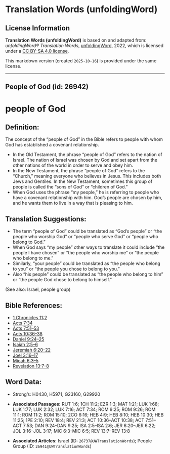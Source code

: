 # Translation Words (unfoldingWord)

## License Information

**Translation Words (unfoldingWord)** is based on and adapted from: _unfoldingWord® Translation Words_, [unfoldingWord](https://unfoldingword.org/utw), 2022, which is licensed under a [CC BY-SA 4.0 license](https://creativecommons.org/licenses/by-sa/4.0/legalcode.en).

This markdown version (created `2025-10-16`) is provided under the same license.



--------------------------------

## People of God (id: 26942)

people of God
=============

Definition:
-----------

The concept of the “people of God” in the Bible refers to people with whom God has established a covenant relationship.

* In the Old Testament, the phrase “people of God” refers to the nation of Israel. The nation of Israel was chosen by God and set apart from the other nations of the world in order to serve and obey him.
* In the New Testament, the phrase “people of God” refers to the “Church,” meaning everyone who believes in Jesus. This includes both Jews and Gentiles. In the New Testament, sometimes this group of people is called the “sons of God” or “children of God.”
* When God uses the phrase “my people,” he is referring to people who have a covenant relationship with him. God’s people are chosen by him, and he wants them to live in a way that is pleasing to him.

Translation Suggestions:
------------------------

* The term “people of God” could be translated as “God’s people” or “the people who worship God” or “people who serve God” or “people who belong to God.”
* When God says “my people” other ways to translate it could include “the people I have chosen” or “the people who worship me” or “the people who belong to me.”
* Similarly, “your people” could be translated as “the people who belong to you” or “the people you chose to belong to you.”
* Also “his people” could be translated as “the people who belong to him” or “the people God chose to belong to himself.”

(See also: Israel, people group)

Bible References:
-----------------

* [1 Chronicles 11:2](https://ref.ly/1Chr11:2)
* [Acts 7:34](https://ref.ly/Acts7:34)
* [Acts 7:51–53](https://ref.ly/Acts7:51-Acts7:53)
* [Acts 10:36–38](https://ref.ly/Acts10:36-Acts10:38)
* [Daniel 9:24–25](https://ref.ly/Dan9:24-Dan9:25)
* [Isaiah 2:5–6](https://ref.ly/Isa2:5-Isa2:6)
* [Jeremiah 6:20–22](https://ref.ly/Jer6:20-Jer6:22)
* [Joel 3:16–17](https://ref.ly/Joel3:16-Joel3:17)
* [Micah 6:3–5](https://ref.ly/Mic6:3-Mic6:5)
* [Revelation 13:7–8](https://ref.ly/Rev13:7-Rev13:8)

Word Data:
----------

* Strong’s: H0430, H5971, G23160, G29920

* **Associated Passages:** RUT 1:6; 1CH 11:2; EZR 1:3; MAT 1:21; LUK 1:68; LUK 1:77; LUK 2:32; LUK 7:16; ACT 7:34; ROM 9:25; ROM 9:26; ROM 11:1; ROM 11:2; ROM 15:10; 2CO 6:16; HEB 4:9; HEB 8:10; HEB 10:30; HEB 11:25; 1PE 2:10; REV 18:4; REV 21:3; ACT 10:36–ACT 10:38; ACT 7:51–ACT 7:53; DAN 9:24–DAN 9:25; ISA 2:5–ISA 2:6; JER 6:20–JER 6:22; JOL 3:16–JOL 3:17; MIC 6:3–MIC 6:5; REV 13:7–REV 13:8
* **Associated Articles:** Israel (ID: `26737@UWTranslationWords`); People Group (ID: `26941@UWTranslationWords`)

